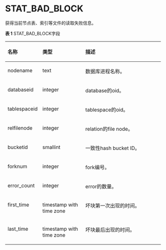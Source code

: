 # STAT\_BAD\_BLOCK<a name="ZH-CN_TOPIC_0245374716"></a>

获得当前节点表、索引等文件的读取失败信息。

**表 1**  STAT\_BAD\_BLOCK字段

<a name="zh-cn_topic_0237122612_table131262044171211"></a>
<table><thead align="left"><tr id="zh-cn_topic_0237122612_row1921714417121"><th class="cellrowborder" valign="top" width="17.27%" id="mcps1.2.4.1.1"><p id="zh-cn_topic_0237122612_p721704451214"><a name="zh-cn_topic_0237122612_p721704451214"></a><a name="zh-cn_topic_0237122612_p721704451214"></a><strong id="zh-cn_topic_0237122612_b1721764414127"><a name="zh-cn_topic_0237122612_b1721764414127"></a><a name="zh-cn_topic_0237122612_b1721764414127"></a>名称</strong></p>
</th>
<th class="cellrowborder" valign="top" width="28.73%" id="mcps1.2.4.1.2"><p id="zh-cn_topic_0237122612_p32171244141215"><a name="zh-cn_topic_0237122612_p32171244141215"></a><a name="zh-cn_topic_0237122612_p32171244141215"></a><strong id="zh-cn_topic_0237122612_b4217174419123"><a name="zh-cn_topic_0237122612_b4217174419123"></a><a name="zh-cn_topic_0237122612_b4217174419123"></a>类型</strong></p>
</th>
<th class="cellrowborder" valign="top" width="54%" id="mcps1.2.4.1.3"><p id="zh-cn_topic_0237122612_p16217174411122"><a name="zh-cn_topic_0237122612_p16217174411122"></a><a name="zh-cn_topic_0237122612_p16217174411122"></a><strong id="zh-cn_topic_0237122612_b1721714441220"><a name="zh-cn_topic_0237122612_b1721714441220"></a><a name="zh-cn_topic_0237122612_b1721714441220"></a>描述</strong></p>
</th>
</tr>
</thead>
<tbody><tr id="zh-cn_topic_0237122612_row7217194441210"><td class="cellrowborder" valign="top" width="17.27%" headers="mcps1.2.4.1.1 "><p id="zh-cn_topic_0237122612_p1621794491211"><a name="zh-cn_topic_0237122612_p1621794491211"></a><a name="zh-cn_topic_0237122612_p1621794491211"></a>nodename</p>
</td>
<td class="cellrowborder" valign="top" width="28.73%" headers="mcps1.2.4.1.2 "><p id="zh-cn_topic_0237122612_p2218174401218"><a name="zh-cn_topic_0237122612_p2218174401218"></a><a name="zh-cn_topic_0237122612_p2218174401218"></a>text</p>
</td>
<td class="cellrowborder" valign="top" width="54%" headers="mcps1.2.4.1.3 "><p id="zh-cn_topic_0237122612_p1218844161218"><a name="zh-cn_topic_0237122612_p1218844161218"></a><a name="zh-cn_topic_0237122612_p1218844161218"></a>数据库进程名称。</p>
</td>
</tr>
<tr id="zh-cn_topic_0237122612_row621854451212"><td class="cellrowborder" valign="top" width="17.27%" headers="mcps1.2.4.1.1 "><p id="zh-cn_topic_0237122612_p4218184471216"><a name="zh-cn_topic_0237122612_p4218184471216"></a><a name="zh-cn_topic_0237122612_p4218184471216"></a>databaseid</p>
</td>
<td class="cellrowborder" valign="top" width="28.73%" headers="mcps1.2.4.1.2 "><p id="zh-cn_topic_0237122612_p1218194419121"><a name="zh-cn_topic_0237122612_p1218194419121"></a><a name="zh-cn_topic_0237122612_p1218194419121"></a>integer</p>
</td>
<td class="cellrowborder" valign="top" width="54%" headers="mcps1.2.4.1.3 "><p id="zh-cn_topic_0237122612_p142181044161213"><a name="zh-cn_topic_0237122612_p142181044161213"></a><a name="zh-cn_topic_0237122612_p142181044161213"></a>database的oid。</p>
</td>
</tr>
<tr id="zh-cn_topic_0237122612_row1321874417126"><td class="cellrowborder" valign="top" width="17.27%" headers="mcps1.2.4.1.1 "><p id="zh-cn_topic_0237122612_p4218154414124"><a name="zh-cn_topic_0237122612_p4218154414124"></a><a name="zh-cn_topic_0237122612_p4218154414124"></a>tablespaceid</p>
</td>
<td class="cellrowborder" valign="top" width="28.73%" headers="mcps1.2.4.1.2 "><p id="zh-cn_topic_0237122612_p6218174411215"><a name="zh-cn_topic_0237122612_p6218174411215"></a><a name="zh-cn_topic_0237122612_p6218174411215"></a>integer</p>
</td>
<td class="cellrowborder" valign="top" width="54%" headers="mcps1.2.4.1.3 "><p id="zh-cn_topic_0237122612_p10218184415129"><a name="zh-cn_topic_0237122612_p10218184415129"></a><a name="zh-cn_topic_0237122612_p10218184415129"></a>tablespace的oid。</p>
</td>
</tr>
<tr id="zh-cn_topic_0237122612_row82181944131218"><td class="cellrowborder" valign="top" width="17.27%" headers="mcps1.2.4.1.1 "><p id="zh-cn_topic_0237122612_p12219124414121"><a name="zh-cn_topic_0237122612_p12219124414121"></a><a name="zh-cn_topic_0237122612_p12219124414121"></a>relfilenode</p>
</td>
<td class="cellrowborder" valign="top" width="28.73%" headers="mcps1.2.4.1.2 "><p id="zh-cn_topic_0237122612_p142191644161214"><a name="zh-cn_topic_0237122612_p142191644161214"></a><a name="zh-cn_topic_0237122612_p142191644161214"></a>integer</p>
</td>
<td class="cellrowborder" valign="top" width="54%" headers="mcps1.2.4.1.3 "><p id="zh-cn_topic_0237122612_p14219134418120"><a name="zh-cn_topic_0237122612_p14219134418120"></a><a name="zh-cn_topic_0237122612_p14219134418120"></a>relation的file node。</p>
</td>
</tr>
<tr id="row313210192173"><td class="cellrowborder" valign="top" width="17.27%" headers="mcps1.2.4.1.1 "><p id="zh-cn_topic_0237122443_p18806205716524"><a name="zh-cn_topic_0237122443_p18806205716524"></a><a name="zh-cn_topic_0237122443_p18806205716524"></a>bucketid</p>
</td>
<td class="cellrowborder" valign="top" width="28.73%" headers="mcps1.2.4.1.2 "><p id="zh-cn_topic_0237122443_p6806957115211"><a name="zh-cn_topic_0237122443_p6806957115211"></a><a name="zh-cn_topic_0237122443_p6806957115211"></a>smallint</p>
</td>
<td class="cellrowborder" valign="top" width="54%" headers="mcps1.2.4.1.3 "><p id="zh-cn_topic_0237122443_p1180655775215"><a name="zh-cn_topic_0237122443_p1180655775215"></a><a name="zh-cn_topic_0237122443_p1180655775215"></a>一致性hash bucket ID。</p>
</td>
</tr>
<tr id="zh-cn_topic_0237122612_row1521954416128"><td class="cellrowborder" valign="top" width="17.27%" headers="mcps1.2.4.1.1 "><p id="zh-cn_topic_0237122612_p92191445121"><a name="zh-cn_topic_0237122612_p92191445121"></a><a name="zh-cn_topic_0237122612_p92191445121"></a>forknum</p>
</td>
<td class="cellrowborder" valign="top" width="28.73%" headers="mcps1.2.4.1.2 "><p id="zh-cn_topic_0237122612_p4219114419122"><a name="zh-cn_topic_0237122612_p4219114419122"></a><a name="zh-cn_topic_0237122612_p4219114419122"></a>integer</p>
</td>
<td class="cellrowborder" valign="top" width="54%" headers="mcps1.2.4.1.3 "><p id="zh-cn_topic_0237122612_p52190447127"><a name="zh-cn_topic_0237122612_p52190447127"></a><a name="zh-cn_topic_0237122612_p52190447127"></a>fork编号。</p>
</td>
</tr>
<tr id="zh-cn_topic_0237122612_row132191544121217"><td class="cellrowborder" valign="top" width="17.27%" headers="mcps1.2.4.1.1 "><p id="zh-cn_topic_0237122612_p19219144171211"><a name="zh-cn_topic_0237122612_p19219144171211"></a><a name="zh-cn_topic_0237122612_p19219144171211"></a>error_count</p>
</td>
<td class="cellrowborder" valign="top" width="28.73%" headers="mcps1.2.4.1.2 "><p id="zh-cn_topic_0237122612_p4219644101210"><a name="zh-cn_topic_0237122612_p4219644101210"></a><a name="zh-cn_topic_0237122612_p4219644101210"></a>integer</p>
</td>
<td class="cellrowborder" valign="top" width="54%" headers="mcps1.2.4.1.3 "><p id="zh-cn_topic_0237122612_p1921974418129"><a name="zh-cn_topic_0237122612_p1921974418129"></a><a name="zh-cn_topic_0237122612_p1921974418129"></a>error的数量。</p>
</td>
</tr>
<tr id="zh-cn_topic_0237122612_row7220124416126"><td class="cellrowborder" valign="top" width="17.27%" headers="mcps1.2.4.1.1 "><p id="zh-cn_topic_0237122612_p12220244151214"><a name="zh-cn_topic_0237122612_p12220244151214"></a><a name="zh-cn_topic_0237122612_p12220244151214"></a>first_time</p>
</td>
<td class="cellrowborder" valign="top" width="28.73%" headers="mcps1.2.4.1.2 "><p id="zh-cn_topic_0237122612_p122020448123"><a name="zh-cn_topic_0237122612_p122020448123"></a><a name="zh-cn_topic_0237122612_p122020448123"></a>timestamp with time zone</p>
</td>
<td class="cellrowborder" valign="top" width="54%" headers="mcps1.2.4.1.3 "><p id="zh-cn_topic_0237122612_p13220154419129"><a name="zh-cn_topic_0237122612_p13220154419129"></a><a name="zh-cn_topic_0237122612_p13220154419129"></a>坏块第一次出现的时间。</p>
</td>
</tr>
<tr id="zh-cn_topic_0237122612_row14220144431213"><td class="cellrowborder" valign="top" width="17.27%" headers="mcps1.2.4.1.1 "><p id="zh-cn_topic_0237122612_p13220114451211"><a name="zh-cn_topic_0237122612_p13220114451211"></a><a name="zh-cn_topic_0237122612_p13220114451211"></a>last_time</p>
</td>
<td class="cellrowborder" valign="top" width="28.73%" headers="mcps1.2.4.1.2 "><p id="zh-cn_topic_0237122612_p322014441216"><a name="zh-cn_topic_0237122612_p322014441216"></a><a name="zh-cn_topic_0237122612_p322014441216"></a>timestamp with time zone</p>
</td>
<td class="cellrowborder" valign="top" width="54%" headers="mcps1.2.4.1.3 "><p id="zh-cn_topic_0237122612_p722064420123"><a name="zh-cn_topic_0237122612_p722064420123"></a><a name="zh-cn_topic_0237122612_p722064420123"></a>坏块最后出现的时间。</p>
</td>
</tr>
</tbody>
</table>

